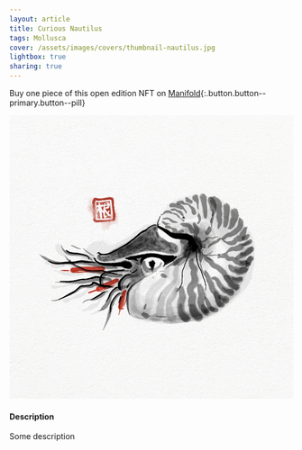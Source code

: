 ```yaml
---
layout: article
title: Curious Nautilus
tags: Mollusca
cover: /assets/images/covers/thumbnail-nautilus.jpg
lightbox: true
sharing: true
---
```


Buy one piece of this open edition NFT on [Manifold](https://app.manifold.xyz/c/cryptosumie-14){:.button.button--primary.button--pill}

<div class="card mt-3">
  <div class="card__image">
    <img src="/assets/images/hd/nautilus.jpg"/>
  </div>
  <div class="card__content">
    <div class="card__header">
      <h4>Description</h4>
    </div>
    <p>Some description</p>
  </div>
</div>



